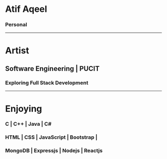 # Atif Aqeel
### Personal
_________________________________________
# Artist
## Software Engineering | PUCIT
### Exploring Full Stack Development
_________________________________________
# Enjoying
### C | C++ | Java | C#
### HTML | CSS | JavaScript | Bootstrap |
### MongoDB | Expressjs | Nodejs | Reactjs 
